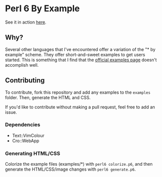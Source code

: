 # Perl 6 By Example

See it in action [here](https://ijneb.github.io/p6byexample/).

## Why?

Several other languages that I've encountered offer a variation of the "\* by example" scheme. They offer short-and-sweet examples to get users started. This is something that I find that the [official examples page](http://examples.perl6.org/) doesn't accomplish well.

## Contributing

To contribute, fork this repository and add any examples to the `examples` folder. Then, generate the HTML and CSS.

If you'd like to contribute without making a pull request, feel free to add an issue.

### Dependencies

- Text::VimColour
- Cro::WebApp

### Generating HTML/CSS

Colorize the example files (examples/\*) with `perl6 colorize.p6`, and then generate the HTML/CSS/image changes with `perl6 generate.p6`.
